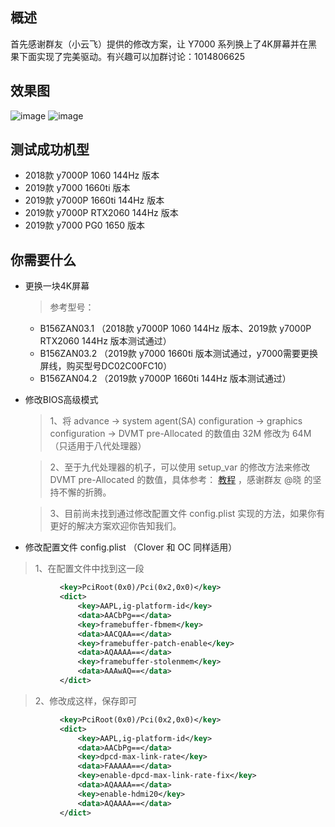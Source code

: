 ## 概述
首先感谢群友（小云飞）提供的修改方案，让 Y7000 系列换上了4K屏幕并在黑果下面实现了完美驱动。有兴趣可以加群讨论：1014806625

## 效果图
![image](https://github.com/xiaoMGitHub/LEGION_Y7000Series_Hackintosh/blob/master/4K_Display_Config/4K_01.png)
![image](https://github.com/xiaoMGitHub/LEGION_Y7000Series_Hackintosh/blob/master/4K_Display_Config/4K_02.png)
## 测试成功机型
* 2018款 y7000P 1060 144Hz 版本
* 2019款 y7000 1660ti 版本
* 2019款 y7000P 1660ti 144Hz 版本
* 2019款 y7000P RTX2060 144Hz 版本
* 2019款 y7000 PG0 1650 版本

## 你需要什么
* 更换一块4K屏幕

  > 参考型号： 
  * B156ZAN03.1 （2018款 y7000P 1060 144Hz 版本、2019款 y7000P RTX2060 144Hz 版本测试通过） 
  * B156ZAN03.2 （2019款 y7000 1660ti 版本测试通过，y7000需要更换屏线，购买型号DC02C00FC10） 
  * B156ZAN04.2 （2019款 y7000P 1660ti 144Hz 版本测试通过）
  
* 修改BIOS高级模式

  > 1、将 advance -> system agent(SA) configuration -> graphics configuration -> DVMT pre-Allocated 的数值由 32M 修改为  64M（只适用于八代处理器）
  
  > 2、至于九代处理器的机子，可以使用 setup_var 的修改方法来修改 DVMT pre-Allocated 的数值，具体参考： [教程](http://bbs.pcbeta.com/viewthread-1845189-1-2.html) ，感谢群友 @晓 的坚持不懈的折腾。
  
  > 3、目前尚未找到通过修改配置文件 config.plist 实现的方法，如果你有更好的解决方案欢迎你告知我们。
  
 * 修改配置文件 config.plist （Clover 和 OC 同样适用）
 
  > 1、在配置文件中找到这一段

 ```XML
			<key>PciRoot(0x0)/Pci(0x2,0x0)</key>
			<dict>
				<key>AAPL,ig-platform-id</key>
				<data>AACbPg==</data>
				<key>framebuffer-fbmem</key>
				<data>AACQAA==</data>
				<key>framebuffer-patch-enable</key>
				<data>AQAAAA==</data>
				<key>framebuffer-stolenmem</key>
				<data>AAAwAQ==</data>
			</dict>
 ```
  > 2、修改成这样，保存即可
 ```XML
			<key>PciRoot(0x0)/Pci(0x2,0x0)</key>
			<dict>
				<key>AAPL,ig-platform-id</key>
				<data>AACbPg==</data>
				<key>dpcd-max-link-rate</key>
				<data>FAAAAA==</data>
				<key>enable-dpcd-max-link-rate-fix</key>
				<data>AQAAAA==</data>
				<key>enable-hdmi20</key>
				<data>AQAAAA==</data>
			</dict>
  ```
